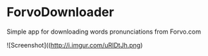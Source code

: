 ForvoDownloader
===============

Simple app for downloading words pronunciations from Forvo.com


![Screenshot]((http://i.imgur.com/uRIDtJh.png)
